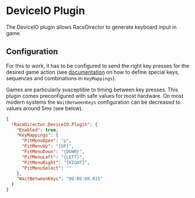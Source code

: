 ﻿# DeviceIO Plugin

The DeviceIO plugin allows RaceDirector to generate keyboard input in game.

## Configuration

For this to work, it has to be configured to send the right key presses for the desired game
action (see [documentation](https://docs.microsoft.com/en-us/dotnet/api/system.windows.forms.sendkeys)
on how to define special keys, sequences and combinations in `KeyMappings`).

Games are particularly susceptible to timing between key presses. This plugin comes
preconfigured with safe values for most hardware. On most modern systems the `WaitBetweenKeys`
configuration can be decreased to values around 5ms (see below).

```json
{
  "RaceDirector.DeviceIO.Plugin": {
    "Enabled": true,
    "KeyMappings": {
      "PitMenuOpen": "p",
      "PitMenuUp": "{UP}",
      "PitMenuDown": "{DOWN}",
      "PitMenuLeft": "{LEFT}",
      "PitMenuRight": "{RIGHT}",
      "PitMenuSelect": ""
    },
    "WaitBetweenKeys": "00:00:00.015"
  }
}
```
